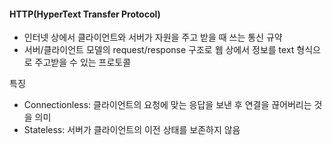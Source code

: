 
#### HTTP(HyperText Transfer Protocol)

+ 인터넷 상에서 클라이언트와 서버가 자원을 주고 받을 때 쓰는 통신 규약
+ 서버/클라이언트 모델의 request/response 구조로 웹 상에서 정보를 text 형식으로 주고받을 수 있는 프로토콜

특징

+ Connectionless: 클라이언트의 요청에 맞는 응답을 보낸 후 연결을 끊어버리는 것을 의미
+ Stateless: 서버가 클라이언트의 이전 상태를 보존하지 않음
  
